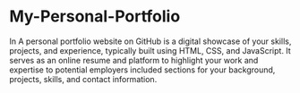 # My-Personal-Portfolio
In A personal portfolio website on GitHub is a digital showcase of your skills, projects, and experience, typically built using HTML, CSS, and JavaScript. It serves as an online resume and platform to highlight your work and expertise to potential employers included sections for your background, projects, skills, and contact information. 
